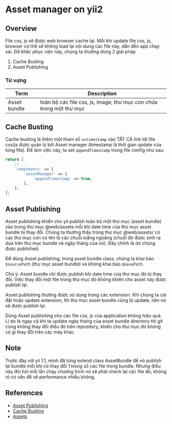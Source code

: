 # Asset manager on yii2

## Overview

File css, js sẽ được web browser cache lại.
Mỗi khi update file css, js, browser có thể sẽ không load lại nội dung các file này, dẫn đến app chạy sai.
Để khắc phục việc này, chúng ta thường dùng 2 giải pháp
1. Cache Busting
2. Asset Publishing

### Từ vựng

|Term|Description|
|---|---|
|Asset bundle|toàn bộ các file css, js, image, thư mục con chứa trong một thư mục|

## Cache Busting

Cache busting là thêm một tham số `v=timestamp` vào TẤT CẢ link tới file css/js được quản lý bởi Asset manager (timestamp là thời gian update của từng file).
Để làm việc này, ta set `appendTimestamp` trong file config như sau:
```php
return [
    // ...
    'components' => [
        'assetManager' => [
            'appendTimestamp' => true,
        ],
    ],
];
```

## Asset Publishing

Asset publishing khiến cho yii publish toàn bộ một thư mục (asset bundle) vào trong thư mục @web/assets mỗi khi date time của thư mục asset bundle bị thay đổi. Chúng ta thường thấy trong thư mục @web/assets/ có các thư mục con có tên là các chuỗi loằng ngoằng (chuỗi đó được sinh ra dựa trên thư mục bundle và ngày tháng của nó). Đây chính là do chúng được published.

Để dùng Asset publishing, trong asset bundle class, chúng ta khai báo `$sourcePath` (thư mục asset bundle) và không khai báo `$basePath`.

Chú ý: Asset bundle chỉ được publish khi date time của thư mục đó bị thay đổi. Việc thay đổi một file trong thư mục đó không khiến cho asset này được publish lại.

Asset publishing thường được sử dụng trong các extension. Khi chúng ta cài đặt hoặc update extension, thì thư mục asset bundle cũng bị update, nên nó sẽ được publish lại.

Dùng Asset publishing cho các file css, js của application không hiệu quả. Lí do là ngay cả khi ta update ngày tháng của asset bundle directory thì git cũng không thay đổi điều đó trên repository, khiến cho thư mục đó không có gì thay đổi trên các máy khác.

## Note

Trước đây với yii 1.1, mình đã từng extend class AssetBundle để nó publish lại bundle mỗi khi có thay đổi 1 trong số các file trong bundle.
Nhưng điều này đòi hỏi mỗi lần chạy chương trình nó sẽ phải check lại các file đó, không rõ có vấn đề về performance nhiều không.

## References

* [Asset Publishing](https://www.yiiframework.com/doc/guide/2.0/en/structure-assets#asset-publishing)
* [Cache Busting](https://www.yiiframework.com/doc/guide/2.0/en/structure-assets#cache-busting)
* [Assets](https://www.yiiframework.com/doc/guide/2.0/en/structure-assets)